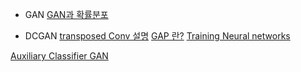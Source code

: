 - GAN
[ GAN과 확률분포 ](https://learnai.tistory.com/4)

- DCGAN
[transposed Conv 설명](https://zzsza.github.io/data/2018/06/25/upsampling-with-transposed-convolution/)
[GAP 란?](https://jetsonaicar.tistory.com/16)
[Training Neural networks](https://happy-jihye.github.io/cs231n/cs231n-6/#4-batch-normalization)


[Auxiliary Classifier GAN](https://happy-jihye.github.io/gan/gan-13/#2-ac-gans-auxiliary-classifier-gan)